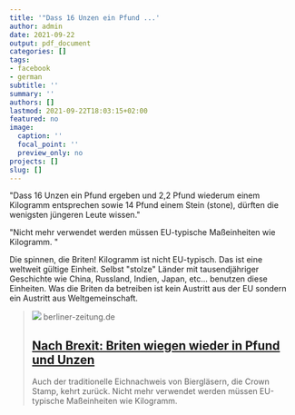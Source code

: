 ```yaml
---
title: '"Dass 16 Unzen ein Pfund ...'
author: admin
date: 2021-09-22
output: pdf_document
categories: []
tags:
- facebook
- german
subtitle: ''
summary: ''
authors: []
lastmod: 2021-09-22T18:03:15+02:00
featured: no
image:
  caption: ''
  focal_point: ''
  preview_only: no
projects: []
slug: []
---
```

"Dass 16 Unzen ein Pfund ergeben und 2,2 Pfund wiederum einem Kilogramm entsprechen sowie 14 Pfund einem Stein (stone), dürften die wenigsten jüngeren Leute wissen."

"Nicht mehr verwendet werden müssen EU-typische Maßeinheiten wie Kilogramm.  "

Die spinnen, die Briten! Kilogramm ist nicht EU-typisch. Das ist eine weltweit gültige Einheit. Selbst "stolze" Länder mit tausendjähriger Geschichte wie China, Russland, Indien, Japan, etc... benutzen diese Einheiten. Was die Briten da betreiben ist kein Austritt aus der EU sondern ein Austritt aus Weltgemeinschaft.
> [![](https://berliner-zeitung.imgix.net/2021/09/18/1cc387bd-8379-4f89-a537-24d94a7dcc3f.jpeg?w=1200&h=630&fit=crop&crop=faces)](https://www.berliner-zeitung.de/news/nach-brexit-briten-wiegen-wieder-in-pfund-und-unzen-li.183588)
> berliner-zeitung.de
> ## [Nach Brexit: Briten wiegen wieder in Pfund und Unzen](https://www.berliner-zeitung.de/news/nach-brexit-briten-wiegen-wieder-in-pfund-und-unzen-li.183588)
>
>Auch der traditionelle Eichnachweis von Biergläsern, die Crown Stamp, kehrt zurück. Nicht mehr verwendet werden müssen EU-typische Maßeinheiten wie Kilogramm.

